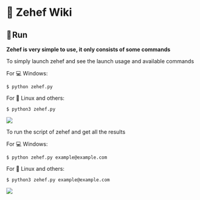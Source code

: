 # 📖 Zehef Wiki  

## 🏃 Run

**Zehef is very simple to use, it only consists of some commands**

To simply launch zehef and see the launch usage and available commands

For 💻 Windows:
```
$ python zehef.py
```
For 🐧 Linux and others:
```
$ python3 zehef.py
```
![](https://github.com/N0rz3/Zehef/assets/123885505/660ecbd5-e6fb-41c6-8ba9-d62a277a27ba)



To run the script of zehef and get all the results

For 💻 Windows:
```
$ python zehef.py example@example.com
```
For 🐧 Linux and others:
```
$ python3 zehef.py example@example.com
```
![](https://github.com/N0rz3/Zehef/assets/123885505/feea7364-97d0-4199-b151-86a5a4720b38)
